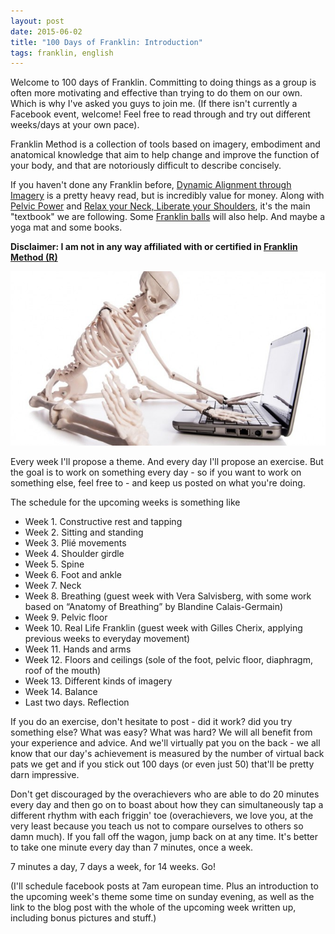 ```yaml
---
layout: post
date: 2015-06-02 
title: "100 Days of Franklin: Introduction"
tags: franklin, english
---
```


Welcome to 100 days of Franklin. Committing to doing things as a group is often more motivating and effective than trying to do them on our own. Which is why I've asked you guys to join me. (If there isn't currently a Facebook event, welcome! Feel free to read through and try out different weeks/days at your own pace).

Franklin Method is a collection of tools based on imagery, embodiment and anatomical knowledge that aim to help change and improve the function of your body, and that are notoriously difficult to describe concisely. 

If you haven't done any Franklin before, [Dynamic Alignment through Imagery](https://www.amazon.co.uk/Dynamic-Alignment-Through-Imagery-Franklin/dp/0736067892/) is a pretty heavy read, but is incredibly value for money. Along with [Pelvic Power](https://www.amazon.co.uk/Pelvic-Power-Exercises-Strength-Flexibility/dp/0871272598/) and [Relax your Neck, Liberate your Shoulders](https://www.amazon.co.uk/Relax-Your-Neck-Liberate-Shoulders/dp/0871272482), it's the main "textbook" we are following. Some [Franklin balls](http://franklinmethod.com/products1/equipments) will also help. And maybe a yoga mat and some books.

**Disclaimer: I am not in any way affiliated with or certified in [Franklin Method (R)](http://franklinmethod.com/)**

![Cute skeleton](/images/skeleton-computer.jpg)

Every week I'll propose a theme. And every day I'll propose an exercise. But the goal is to work on something every day - so if you want to work on something else, feel free to - and keep us posted on what you're doing. 

The schedule for the upcoming weeks is something like

  * Week 1. Constructive rest and tapping
  * Week 2. Sitting and standing
  * Week 3. Plié movements
  * Week 4. Shoulder girdle
  * Week 5. Spine
  * Week 6. Foot and ankle
  * Week 7. Neck
  * Week 8. Breathing (guest week with Vera Salvisberg, with some work based on  “Anatomy of Breathing” by Blandine Calais-Germain)
  * Week 9. Pelvic floor
  * Week 10. Real Life Franklin (guest week with Gilles Cherix, applying previous weeks to everyday movement) 
  * Week 11. Hands and arms
  * Week 12. Floors and ceilings (sole of the foot, pelvic floor, diaphragm, roof of the mouth)
  * Week 13. Different kinds of imagery
  * Week 14. Balance
  * Last two days. Reflection

If you do an exercise, don't hesitate to post - did it work? did you try something else? What was easy? What was hard? We will all benefit from your experience and advice. And we'll virtually pat you on the back - we all know that our day's achievement is measured by the number of virtual back pats we get and if you stick out 100 days (or even just 50) that'll be pretty darn impressive.

Don't get discouraged by the overachievers who are able to do 20 minutes every day and then go on to boast about how they can simultaneously tap a different rhythm with each friggin' toe (overachievers, we love you, at the very least because you teach us not to compare ourselves to others so damn much). If you fall off the wagon, jump back on at any time. It's better to take one minute every day than 7 minutes, once a week.

7 minutes a day, 7 days a week, for 14 weeks. Go!

(I'll schedule facebook posts at 7am european time. Plus an introduction to the upcoming week's theme some time on sunday evening, as well as the link to the blog post with the whole of the upcoming week written up, including bonus pictures and stuff.)